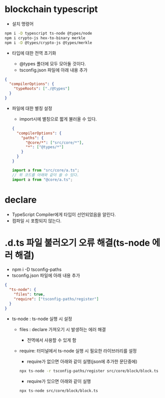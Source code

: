 # blockchain typescript

- 설치 명령어

```sh
npm i -D typescript ts-node @types/node
npm i crypto-js hex-to-binary merkle
npm i -D @types/crypto-js @types/merkle
```

- 타입에 대한 전역 초기화

  - @types 폴더에 모두 모아둘 것이다.
  - tsconfig.json 파일에 아래 내용 추가

```json
{
  "compilerOptions": {
    "typeRoots": ["./@types"]
  }
}
```

- 파일에 대한 별칭 설정

  - import시에 별칭으로 짧게 불러올 수 있다.

  ```json
  {
    "compilerOptions": {
      "paths": {
        "@core/*": ["src/core/*"],
        "*": ["@types/*"]
      }
    }
  }
  ```

  ```js
  import a from "src/core/a.ts";
  // 위 코드를 아래와 같이 쓸 수 있다.
  import a from "@core/a.ts";
  ```

# declare

- TypeScript Compiler에게 타입이 선언되었음을 알린다.
- 컴파일 시 포함되지 않는다.

# .d.ts 파일 불러오기 오류 해결(ts-node 에러 해결)

- npm i -D tsconfig-paths
- tsconfig.json 파일에 아래 내용 추가

```json
{
  "ts-node": {
    "files": true,
    "require": ["tsconfig-paths/register"]
  }
}
```

- ts-node : ts-node 실행 시 설정

  - files : declare 가져오기 시 발생하는 에러 해결
    - 전역에서 사용할 수 있게 함
  - require: 터미널에서 ts-node 실행 시 필요한 라이브러리를 설정

    - require가 없으면 아래와 같이 실행(json에 추가한 문단중에)

    ```sh
    npx ts-node -r tsconfig-paths/register src/core/block/block.ts
    ```

    - require가 있으면 아래와 같이 실행

    ```sh
    npx ts-node src/core/block/block.ts
    ```
